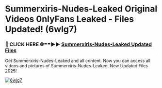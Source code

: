 # Summerxiris-Nudes-Leaked Original Videos 0nlyFans Leaked - Files Updated! (6wlg7)

<h3>🔴 CLICK HERE 🌐==►► <a href="https://tinyurl.com/yc6ubb5a" rel="nofollow">Summerxiris-Nudes-Leaked Updated Files</a></h3>

Get Summerxiris-Nudes-Leaked and all content. Now you can access all videos and pictures of Summerxiris-Nudes-Leaked. New Updated Files 2025!

[![6wlg7](https://i.imgur.com/7eu0CRL.gif)](https://tinyurl.com/yc6ubb5a)

